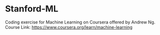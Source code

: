 # Stanford-ML
Coding exercise for Machine Learning on Coursera offered by Andrew Ng.
Course Link: https://www.coursera.org/learn/machine-learning
